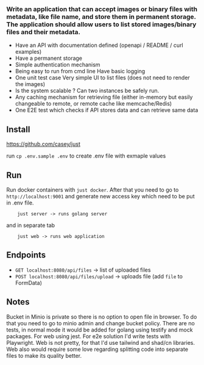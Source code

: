 

### Write an application that can accept images or binary files with metadata, like file name, and store them in permanent storage. The application should allow users to list stored images/binary files and their metadata.

* Have an API with documentation defined (openapi / README / curl examples)
* Have a permanent storage
* Simple authentication mechanism
* Being easy to run from cmd line
Have basic logging
* One unit test case
Very simple UI to list files (does not need to render the images)
* Is the system scalable ? Can two instances be safely run. 
* Any caching mechanism for retrieving file (either in-memory but easily changeable to remote, or remote cache like memcache/Redis)
* One E2E test which checks if API stores data and can retrieve same data


## Install 
https://github.com/casey/just

run `cp .env.sample .env` to create .env file with exmaple values

## Run
Run docker containers with `just docker`. After that you need to go to `http://localhost:9001` and generate new access key which need to be put in .env file.
```
    just server -> runs golang server
```
and in separate tab
```
    just web -> runs web application
```

## Endpoints
* `GET localhost:8080/api/files` -> list of uploaded files
* `POST localhost:8080/api/files/upload` -> uploads file (add `file` to FormData)


## Notes
Bucket in Minio is private so there is no option to open file in browser. To do that you need to go to minio admin and change bucket policy.
There are no tests, in normal mode it would be added for golang using testify and mock packages. For web using jest.
For e2e solution I'd write tests with Playwright.
Web is not pretty, for that I'd use tailwind and shad/cn libraries. Web also would require some love regarding splitting code into separate files to make its quality better.
